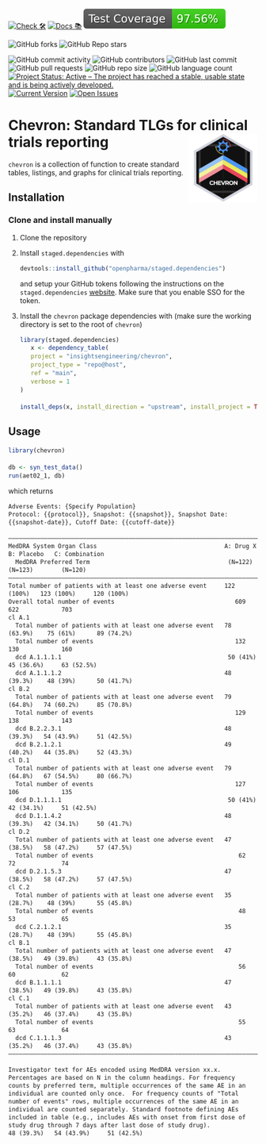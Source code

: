 <!-- markdownlint-disable MD033 -->

<!-- start badges -->
[![Check 🛠](https://github.com/insightsengineering/chevron/actions/workflows/check.yaml/badge.svg)](https://github.com/insightsengineering/chevron/actions/workflows/check.yaml)
[![Docs 📚](https://github.com/insightsengineering/chevron/actions/workflows/docs.yaml/badge.svg)](https://insightsengineering.github.io/chevron/)
[![Code Coverage 📔](https://raw.githubusercontent.com/insightsengineering/chevron/_xml_coverage_reports/data/main/badge.svg)](https://raw.githubusercontent.com/insightsengineering/chevron/_xml_coverage_reports/data/main/coverage.xml)

![GitHub forks](https://img.shields.io/github/forks/insightsengineering/chevron?style=social)
![GitHub Repo stars](https://img.shields.io/github/stars/insightsengineering/chevron?style=social)

![GitHub commit activity](https://img.shields.io/github/commit-activity/m/insightsengineering/chevron)
![GitHub contributors](https://img.shields.io/github/contributors/insightsengineering/chevron)
![GitHub last commit](https://img.shields.io/github/last-commit/insightsengineering/chevron)
![GitHub pull requests](https://img.shields.io/github/issues-pr/insightsengineering/chevron)
![GitHub repo size](https://img.shields.io/github/repo-size/insightsengineering/chevron)
![GitHub language count](https://img.shields.io/github/languages/count/insightsengineering/chevron)
[![Project Status: Active – The project has reached a stable, usable state and is being actively developed.](https://www.repostatus.org/badges/latest/active.svg)](https://www.repostatus.org/#active)
[![Current Version](https://img.shields.io/github/r-package/v/insightsengineering/chevron/main?color=purple\&label=package%20version)](https://github.com/insightsengineering/chevron/tree/main)
[![Open Issues](https://img.shields.io/github/issues-raw/insightsengineering/chevron?color=red\&label=open%20issues)](https://github.com/insightsengineering/chevron/issues?q=is%3Aissue+is%3Aopen+sort%3Aupdated-desc)
<!-- end badges -->

# Chevron: Standard TLGs for clinical trials reporting <a href='https://github.com/insightsengineering/chevron'><img src="man/figures/chevron.png" align="right" height="139" style="max-width: 100%;"/></a  >

<!-- markdownlint-enable MD033 -->

`chevron` is a collection of function to create standard tables, listings, and graphs for clinical trials reporting.

## Installation

### Clone and install manually

1. Clone the repository

1. Install `staged.dependencies` with

   ```r
   devtools::install_github("openpharma/staged.dependencies")
   ```

   and setup your GitHub tokens following the instructions on the `staged.dependencies` [website](https://github.com/openpharma/staged.dependencies).  Make sure that you enable SSO for the token.

1. Install the `chevron` package dependencies with (make sure the working directory is set to the root of `chevron`)

   ```r
   library(staged.dependencies)
      x <- dependency_table(
      project = "insightsengineering/chevron",
      project_type = "repo@host",
      ref = "main",
      verbose = 1
   )

   install_deps(x, install_direction = "upstream", install_project = TRUE)
   ```

## Usage

```r
library(chevron)

db <- syn_test_data()
run(aet02_1, db)
```

which returns

```text
Adverse Events: {Specify Population}
Protocol: {{protocol}}, Snapshot: {{snapshot}}, Snapshot Date: {{snapshot-date}}, Cutoff Date: {{cutoff-date}}

—————————————————————————————————————————————————————————————————————————————————————————————————————
MedDRA System Organ Class                                    A: Drug X    B: Placebo   C: Combination
  MedDRA Preferred Term                                       (N=122)      (N=123)        (N=120)
—————————————————————————————————————————————————————————————————————————————————————————————————————
Total number of patients with at least one adverse event     122 (100%)   123 (100%)     120 (100%)
Overall total number of events                                  609          622            703
cl A.1
  Total number of patients with at least one adverse event   78 (63.9%)    75 (61%)      89 (74.2%)
  Total number of events                                        132          130            160
  dcd A.1.1.1.1                                               50 (41%)    45 (36.6%)     63 (52.5%)
  dcd A.1.1.1.2                                              48 (39.3%)    48 (39%)      50 (41.7%)
cl B.2
  Total number of patients with at least one adverse event   79 (64.8%)   74 (60.2%)     85 (70.8%)
  Total number of events                                        129          138            143
  dcd B.2.2.3.1                                              48 (39.3%)   54 (43.9%)     51 (42.5%)
  dcd B.2.1.2.1                                              49 (40.2%)   44 (35.8%)     52 (43.3%)
cl D.1
  Total number of patients with at least one adverse event   79 (64.8%)   67 (54.5%)     80 (66.7%)
  Total number of events                                        127          106            135
  dcd D.1.1.1.1                                               50 (41%)    42 (34.1%)     51 (42.5%)
  dcd D.1.1.4.2                                              48 (39.3%)   42 (34.1%)     50 (41.7%)
cl D.2
  Total number of patients with at least one adverse event   47 (38.5%)   58 (47.2%)     57 (47.5%)
  Total number of events                                         62           72             74
  dcd D.2.1.5.3                                              47 (38.5%)   58 (47.2%)     57 (47.5%)
cl C.2
  Total number of patients with at least one adverse event   35 (28.7%)    48 (39%)      55 (45.8%)
  Total number of events                                         48           53             65
  dcd C.2.1.2.1                                              35 (28.7%)    48 (39%)      55 (45.8%)
cl B.1
  Total number of patients with at least one adverse event   47 (38.5%)   49 (39.8%)     43 (35.8%)
  Total number of events                                         56           60             62
  dcd B.1.1.1.1                                              47 (38.5%)   49 (39.8%)     43 (35.8%)
cl C.1
  Total number of patients with at least one adverse event   43 (35.2%)   46 (37.4%)     43 (35.8%)
  Total number of events                                         55           63             64
  dcd C.1.1.1.3                                              43 (35.2%)   46 (37.4%)     43 (35.8%)
—————————————————————————————————————————————————————————————————————————————————————————————————————

Investigator text for AEs encoded using MedDRA version xx.x.  Percentages are based on N in the column headings. For frequency counts by preferred term, multiple occurrences of the same AE in an individual are counted only once.  For frequency counts of "Total number of events" rows, multiple occurrences of the same AE in an individual are counted separately. Standard footnote defining AEs included in table (e.g., includes AEs with onset from first dose of study drug through 7 days after last dose of study drug).                                         48 (39.3%)   54 (43.9%)     51 (42.5%)
```
